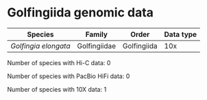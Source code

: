 # Golfingiida genomic data

| Species | Family | Order | Data type |
| -- | --- | --- | --- |
| *Golfingia elongata* | Golfingiidae | Golfingiida | 10x |

Number of species with Hi-C data: 0

Number of species with PacBio HiFi data: 0

Number of species with 10X data: 1
